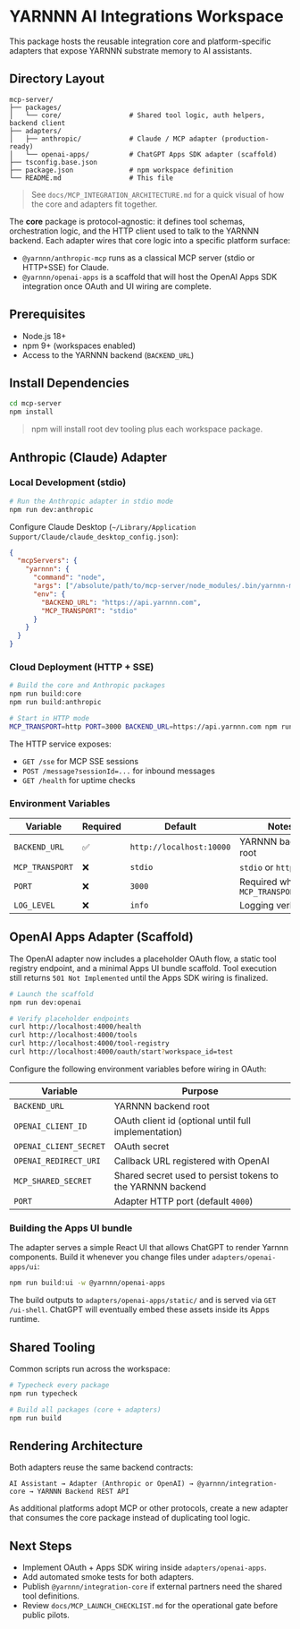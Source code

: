 # YARNNN AI Integrations Workspace

This package hosts the reusable integration core and platform-specific adapters that expose YARNNN substrate memory to AI assistants.

## Directory Layout

```
mcp-server/
├── packages/
│   └── core/                 # Shared tool logic, auth helpers, backend client
├── adapters/
│   ├── anthropic/            # Claude / MCP adapter (production-ready)
│   └── openai-apps/          # ChatGPT Apps SDK adapter (scaffold)
├── tsconfig.base.json
├── package.json              # npm workspace definition
└── README.md                 # This file
```

> See `docs/MCP_INTEGRATION_ARCHITECTURE.md` for a quick visual of how the core
> and adapters fit together.

The **core** package is protocol-agnostic: it defines tool schemas, orchestration logic, and the HTTP client used to talk to the YARNNN backend. Each adapter wires that core logic into a specific platform surface:

- `@yarnnn/anthropic-mcp` runs as a classical MCP server (stdio or HTTP+SSE) for Claude.
- `@yarnnn/openai-apps` is a scaffold that will host the OpenAI Apps SDK integration once OAuth and UI wiring are complete.

## Prerequisites

- Node.js 18+
- npm 9+ (workspaces enabled)
- Access to the YARNNN backend (`BACKEND_URL`)

## Install Dependencies

```bash
cd mcp-server
npm install
```

> npm will install root dev tooling plus each workspace package.

## Anthropic (Claude) Adapter

### Local Development (stdio)

```bash
# Run the Anthropic adapter in stdio mode
npm run dev:anthropic
```

Configure Claude Desktop (`~/Library/Application Support/Claude/claude_desktop_config.json`):

```json
{
  "mcpServers": {
    "yarnnn": {
      "command": "node",
      "args": ["/absolute/path/to/mcp-server/node_modules/.bin/yarnnn-mcp-anthropic"],
      "env": {
        "BACKEND_URL": "https://api.yarnnn.com",
        "MCP_TRANSPORT": "stdio"
      }
    }
  }
}
```

### Cloud Deployment (HTTP + SSE)

```bash
# Build the core and Anthropic packages
npm run build:core
npm run build:anthropic

# Start in HTTP mode
MCP_TRANSPORT=http PORT=3000 BACKEND_URL=https://api.yarnnn.com npm run start -w @yarnnn/anthropic-mcp
```

The HTTP service exposes:

- `GET /sse` for MCP SSE sessions
- `POST /message?sessionId=...` for inbound messages
- `GET /health` for uptime checks

### Environment Variables

| Variable | Required | Default | Notes |
|----------|----------|---------|-------|
| `BACKEND_URL` | ✅ | `http://localhost:10000` | YARNNN backend root |
| `MCP_TRANSPORT` | ❌ | `stdio` | `stdio` or `http` |
| `PORT` | ❌ | `3000` | Required when `MCP_TRANSPORT=http` |
| `LOG_LEVEL` | ❌ | `info` | Logging verbosity |

## OpenAI Apps Adapter (Scaffold)

The OpenAI adapter now includes a placeholder OAuth flow, a static tool registry
endpoint, and a minimal Apps UI bundle scaffold. Tool execution still returns
`501 Not Implemented` until the Apps SDK wiring is finalized.

```bash
# Launch the scaffold
npm run dev:openai

# Verify placeholder endpoints
curl http://localhost:4000/health
curl http://localhost:4000/tools
curl http://localhost:4000/tool-registry
curl http://localhost:4000/oauth/start?workspace_id=test
```

Configure the following environment variables before wiring in OAuth:

| Variable | Purpose |
|----------|---------|
| `BACKEND_URL` | YARNNN backend root |
| `OPENAI_CLIENT_ID` | OAuth client id (optional until full implementation) |
| `OPENAI_CLIENT_SECRET` | OAuth secret |
| `OPENAI_REDIRECT_URI` | Callback URL registered with OpenAI |
| `MCP_SHARED_SECRET` | Shared secret used to persist tokens to the YARNNN backend |
| `PORT` | Adapter HTTP port (default `4000`) |

### Building the Apps UI bundle

The adapter serves a simple React UI that allows ChatGPT to render Yarnnn
components. Build it whenever you change files under `adapters/openai-apps/ui`:

```bash
npm run build:ui -w @yarnnn/openai-apps
```

The build outputs to `adapters/openai-apps/static/` and is served via
`GET /ui-shell`. ChatGPT will eventually embed these assets inside its Apps
runtime.

## Shared Tooling

Common scripts run across the workspace:

```bash
# Typecheck every package
npm run typecheck

# Build all packages (core + adapters)
npm run build
```

## Rendering Architecture

Both adapters reuse the same backend contracts:

```
AI Assistant → Adapter (Anthropic or OpenAI) → @yarnnn/integration-core → YARNNN Backend REST API
```

As additional platforms adopt MCP or other protocols, create a new adapter that consumes the core package instead of duplicating tool logic.

## Next Steps

- Implement OAuth + Apps SDK wiring inside `adapters/openai-apps`.
- Add automated smoke tests for both adapters.
- Publish `@yarnnn/integration-core` if external partners need the shared tool definitions.
- Review `docs/MCP_LAUNCH_CHECKLIST.md` for the operational gate before public pilots.
